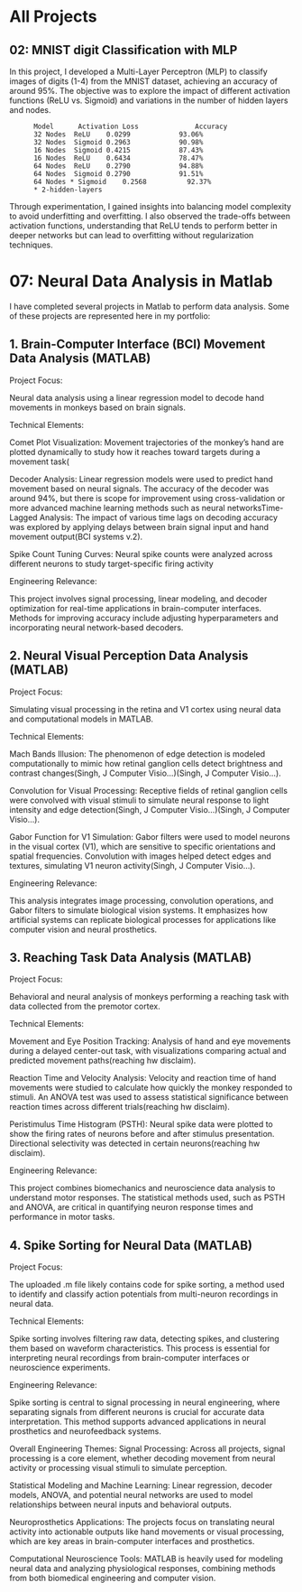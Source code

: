 
# All Projects

## 02: MNIST digit Classification with MLP ##


In this project, I developed a Multi-Layer Perceptron (MLP) to classify images of digits (1-4) from the MNIST dataset, achieving an accuracy of around 95%. The objective was to explore the impact of different activation functions (ReLU vs. Sigmoid) and variations in the number of hidden layers and nodes.
          
          Model      Activation Loss	          Accuracy
          32 Nodes	ReLU	0.0299	          93.06%
          32 Nodes	Sigmoid	0.2963	          90.98%
          16 Nodes	Sigmoid	0.4215	          87.43%
          16 Nodes	ReLU	0.6434	          78.47%
          64 Nodes	ReLU	0.2790	          94.88%
          64 Nodes	Sigmoid	0.2790	          91.51%
          64 Nodes * Sigmoid	0.2568	        92.37%
          * 2-hidden-layers
          
Through experimentation, I gained insights into balancing model complexity to avoid underfitting and   overfitting. I also observed the trade-offs between activation functions, understanding that ReLU tends to perform better in deeper networks but can lead to overfitting without regularization techniques.

# 07: Neural Data Analysis in Matlab ##

I have completed several projects in Matlab to perform data analysis. Some of these projects are represented here in my portfolio: 

## 1. Brain-Computer Interface (BCI) Movement Data Analysis (MATLAB)
Project Focus:

Neural data analysis using a linear regression model to decode hand movements in monkeys based on brain signals.

Technical Elements:

Comet Plot Visualization: Movement trajectories of the monkey’s hand are plotted dynamically to study how it reaches toward targets during a movement task​(

Decoder Analysis: Linear regression models were used to predict hand movement based on neural signals. The accuracy of the decoder was around 94%, but there is scope for improvement using cross-validation or more advanced machine learning methods such as neural networks​Time-Lagged Analysis: The impact of various time lags on decoding accuracy was explored by applying delays between brain signal input and hand movement output​(BCI systems v.2).

Spike Count Tuning Curves: Neural spike counts were analyzed across different neurons to study target-specific firing activity​

Engineering Relevance:

This project involves signal processing, linear modeling, and decoder optimization for real-time applications in brain-computer interfaces. Methods for improving accuracy include adjusting hyperparameters and incorporating neural network-based decoders.

## 2. Neural Visual Perception Data Analysis (MATLAB)
Project Focus:

Simulating visual processing in the retina and V1 cortex using neural data and computational models in MATLAB.

Technical Elements:

Mach Bands Illusion: The phenomenon of edge detection is modeled computationally to mimic how retinal ganglion cells detect brightness and contrast changes​(Singh, J Computer Visio…)​(Singh, J Computer Visio…).

Convolution for Visual Processing: Receptive fields of retinal ganglion cells were convolved with visual stimuli to simulate neural response to light intensity and edge detection​(Singh, J Computer Visio…)​(Singh, J Computer Visio…).

Gabor Function for V1 Simulation: Gabor filters were used to model neurons in the visual cortex (V1), which are sensitive to specific orientations and spatial frequencies. Convolution with images helped detect edges and textures, simulating V1 neuron activity​(Singh, J Computer Visio…).

Engineering Relevance:

This analysis integrates image processing, convolution operations, and Gabor filters to simulate biological vision systems. It emphasizes how artificial systems can replicate biological processes for applications like computer vision and neural prosthetics.

## 3. Reaching Task Data Analysis (MATLAB)
Project Focus:

Behavioral and neural analysis of monkeys performing a reaching task with data collected from the premotor cortex.

Technical Elements:

Movement and Eye Position Tracking: Analysis of hand and eye movements during a delayed center-out task, with visualizations comparing actual and predicted movement paths​(reaching hw disclaim).

Reaction Time and Velocity Analysis: Velocity and reaction time of hand movements were studied to calculate how quickly the monkey responded to stimuli. An ANOVA test was used to assess statistical significance between reaction times across different trials​(reaching hw disclaim).

Peristimulus Time Histogram (PSTH): Neural spike data were plotted to show the firing rates of neurons before and after stimulus presentation. Directional selectivity was detected in certain neurons​(reaching hw disclaim).

Engineering Relevance:

This project combines biomechanics and neuroscience data analysis to understand motor responses. The statistical methods used, such as PSTH and ANOVA, are critical in quantifying neuron response times and performance in motor tasks.

## 4. Spike Sorting for Neural Data (MATLAB)
Project Focus:

The uploaded .m file likely contains code for spike sorting, a method used to identify and classify action potentials from multi-neuron recordings in neural data.

Technical Elements:

Spike sorting involves filtering raw data, detecting spikes, and clustering them based on waveform characteristics. This process is essential for interpreting neural recordings from brain-computer interfaces or neuroscience experiments.

Engineering Relevance:

Spike sorting is central to signal processing in neural engineering, where separating signals from different neurons is crucial for accurate data interpretation. This method supports advanced applications in neural prosthetics and neurofeedback systems.

Overall Engineering Themes:
Signal Processing: Across all projects, signal processing is a core element, whether decoding movement from neural activity or processing visual stimuli to simulate perception.

Statistical Modeling and Machine Learning: Linear regression, decoder models, ANOVA, and potential neural networks are used to model relationships between neural inputs and behavioral outputs.

Neuroprosthetics Applications: The projects focus on translating neural activity into actionable outputs like hand movements or visual processing, which are key areas in brain-computer interfaces and prosthetics.

Computational Neuroscience Tools: MATLAB is heavily used for modeling neural data and analyzing physiological responses, combining methods from both biomedical engineering and computer vision.


